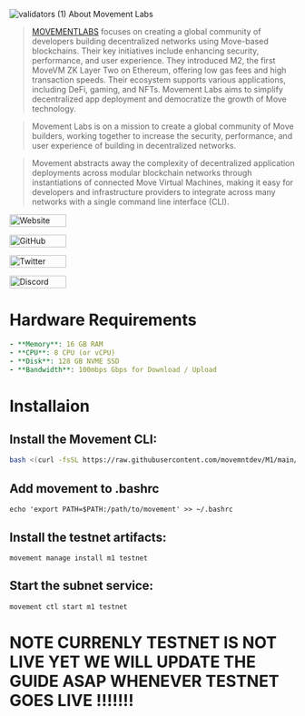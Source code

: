 ![validators (1)](https://github.com/user-attachments/assets/298b7ddc-4540-4b51-81dc-526e7be43666)
About Movement Labs 

> [MOVEMENTLABS](https://movementlabs.xyz/) focuses on creating a global community of developers building decentralized networks using Move-based blockchains. Their key initiatives include enhancing security, performance, and user experience. They introduced M2, the first MoveVM ZK Layer Two on Ethereum, offering low gas fees and high transaction speeds. Their ecosystem supports various applications, including DeFi, gaming, and NFTs. Movement Labs aims to simplify decentralized app deployment and democratize the growth of Move technology.

> Movement Labs is on a mission to create a global community of Move builders, working together to increase the security, performance, and user experience of building in decentralized networks.

> Movement abstracts away the complexity of decentralized application deployments across modular blockchain networks through instantiations of connected Move Virtual Machines, making it easy for developers and infrastructure providers to integrate across many networks with a single command line interface (CLI).

<a href="https://movementlabs.xyz/" target="_blank"><img src="https://github.com/user-attachments/assets/cdb62800-9a8d-4e9e-848a-46c8278afd24" alt="Website" width="100" height="22"></a>


<a href="https://github.com/movementlabsxyz" target="_blank"><img src="https://github.com/user-attachments/assets/b03b6a35-8eb1-43e6-8831-35e34167f76c" alt="GitHub" width="100" height="22" ></a>


<a href="https://x.com/movementlabsxyz" target="_blank"><img src="https://github.com/user-attachments/assets/2a436f53-54f9-4f15-bf6b-539a5fa24a13" alt="Twitter" width="100" height="22"></a>


<a href="https://discord.gg/Nw93MK6Z" target="_blank"><img src="https://github.com/user-attachments/assets/e072562a-487a-4bc9-ae92-cfa9fa5798c8" alt="Discord" width="100" height="22"></a>

# Hardware Requirements

```yaml
- **Memory**: 16 GB RAM
- **CPU**: 8 CPU (or vCPU)
- **Disk**: 128 GB NVME SSD
- **Bandwidth**: 100mbps Gbps for Download / Upload

```

# Installaion
## Install the Movement CLI:

```bash
bash <(curl -fsSL https://raw.githubusercontent.com/movemntdev/M1/main/scripts/install.sh) --latest
```
## Add movement to .bashrc 
```
echo 'export PATH=$PATH:/path/to/movement' >> ~/.bashrc 
```
## Install the testnet artifacts:
```
movement manage install m1 testnet
```
## Start the subnet service:
```
movement ctl start m1 testnet
```


# NOTE CURRENLY TESTNET IS NOT LIVE YET WE WILL UPDATE THE GUIDE ASAP WHENEVER TESTNET GOES LIVE !!!!!!!
